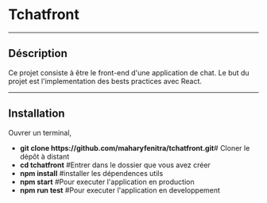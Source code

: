<h1>Tchatfront</h1>
<hr>
<h2>Déscription</h2>
Ce projet consiste à être le front-end d'une application de chat. Le but du projet est l'implementation des bests practices avec React.
<hr>

<h2>Installation</h2>
Ouvrer un terminal, 
<ul>
    <li>
    <strong>git clone https://github.com/maharyfenitra/tchatfront.git</strong># Cloner le dépôt à distant
    </li>
    <li>
    <strong>cd tchatfront</strong> #Entrer dans le dossier que vous avez créer
    </li>
    <li>
    <strong>npm install</strong> #installer les dépendences utils
    </li>
    <li>
    <strong>npm start</strong> #Pour executer l'application en production
    </li>
    <li>
    <strong>npm run test</strong> #Pour executer l'application en developpement
    </li>
</ul>
